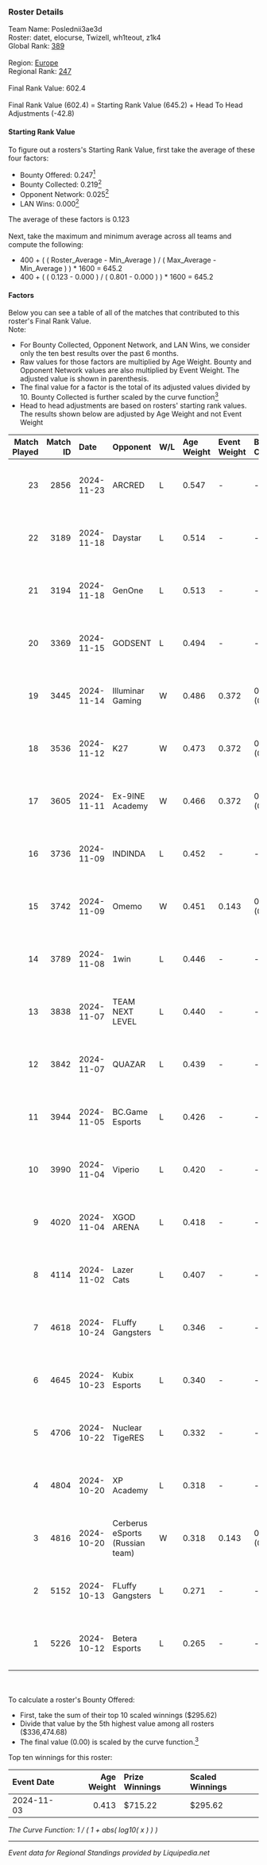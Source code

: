 ### Roster Details<br />
Team Name: Poslednii3ae3d<br />
Roster: datet, elocurse, Twizell, wh1teout, z1k4<br />
Global Rank: [389](../standings_global.md)<br />
<br />
Region: [Europe]( ../standings_europe.md)<br />
Regional Rank: [247]( ../standings_europe.md)<br />
<br />
Final Rank Value:  602.4<br />
<br />
Final Rank Value (602.4) = Starting Rank Value (645.2) + Head To Head Adjustments (-42.8)<br />

#### Starting Rank Value<br />
To figure out a rosters's Starting Rank Value, first take the average of these four factors:<br />
- Bounty Offered: 0.247[<sup>1</sup>](#table2)
- Bounty Collected: 0.219[<sup>2</sup>](#table1)
- Opponent Network: 0.025[<sup>2</sup>](#table1)
- LAN Wins: 0.000[<sup>2</sup>](#table1)

The average of these factors is 0.123<br />
<br />
Next, take the maximum and minimum average across all teams and compute the following:<br />
- 400 + ( ( Roster_Average - Min_Average ) / ( Max_Average - Min_Average ) ) * 1600 = 645.2
- 400 + ( ( 0.123 - 0.000 ) / ( 0.801 - 0.000 ) ) * 1600 = 645.2


#### Factors<br />
Below you can see a table of all of the matches that contributed to this roster's Final Rank Value.<br />
Note:<br />

- For Bounty Collected, Opponent Network, and LAN Wins, we consider only the ten best results over the past 6 months.
- Raw values for those factors are multiplied by Age Weight. Bounty and Opponent Network values are also multiplied by Event Weight. The adjusted value is shown in parenthesis.
- The final value for a factor is the total of its adjusted values divided by 10. Bounty Collected is further scaled by the curve function[<sup>3</sup>](#curveFunction)
- Head to head adjustments are based on rosters' starting rank values. The results shown below are adjusted by Age Weight and not Event Weight
<span id="table1"></span><br />


| Match Played | Match ID | Date       | Opponent                        | W/L | Age Weight | Event Weight | Bounty Collected | Opponent Network | LAN Wins  | H2H Adj. | Roster                                     |
| -: | -: | :- | :- | :- | :- | :- | :- | :- | :- | -: | :- |
|           23 |     2856 | 2024-11-23 | ARCRED                          | L   | 0.547      | -            | -                | -                | -         |    -4.70 | datet, elocurse, Twizell, wh1teout, z1k4   |
|           22 |     3189 | 2024-11-18 | Daystar                         | L   | 0.514      | -            | -                | -                | -         |    -8.01 | elocurse, GREATEST, Sa1nTy, wh1teout, z1k4 |
|           21 |     3194 | 2024-11-18 | GenOne                          | L   | 0.513      | -            | -                | -                | -         |    -3.56 | elocurse, GREATEST, Sa1nTy, wh1teout, z1k4 |
|           20 |     3369 | 2024-11-15 | GODSENT                         | L   | 0.494      | -            | -                | -                | -         |    -6.31 | elocurse, GREATEST, Sa1nTy, wh1teout, z1k4 |
|           19 |     3445 | 2024-11-14 | Illuminar Gaming                | W   | 0.486      | 0.372        | 0.007 (0.001)    | 0.593 (0.107)    | 0 (0.000) |    11.84 | elocurse, GREATEST, Sa1nTy, wh1teout, z1k4 |
|           18 |     3536 | 2024-11-12 | K27                             | W   | 0.473      | 0.372        | 0.008 (0.001)    | 0.776 (0.137)    | 0 (0.000) |    12.47 | elocurse, GREATEST, Sa1nTy, wh1teout, z1k4 |
|           17 |     3605 | 2024-11-11 | Ex-9INE Academy                 | W   | 0.466      | 0.372        | 0.000 (0.000)    | 0.035 (0.006)    | 0 (0.000) |     6.87 | elocurse, GREATEST, Sa1nTy, wh1teout, z1k4 |
|           16 |     3736 | 2024-11-09 | INDINDA                         | L   | 0.452      | -            | -                | -                | -         |    -8.83 | elocurse, GREATEST, Sa1nTy, wh1teout, z1k4 |
|           15 |     3742 | 2024-11-09 | Omemo                           | W   | 0.451      | 0.143        | 0.000 (0.000)    | 0.000 (0.000)    | 0 (0.000) |     3.49 | elocurse, GREATEST, Sa1nTy, wh1teout, z1k4 |
|           14 |     3789 | 2024-11-08 | 1win                            | L   | 0.446      | -            | -                | -                | -         |    -4.05 | elocurse, GREATEST, Sa1nTy, wh1teout, z1k4 |
|           13 |     3838 | 2024-11-07 | TEAM NEXT LEVEL                 | L   | 0.440      | -            | -                | -                | -         |    -3.04 | elocurse, GREATEST, Sa1nTy, wh1teout, z1k4 |
|           12 |     3842 | 2024-11-07 | QUAZAR                          | L   | 0.439      | -            | -                | -                | -         |    -4.74 | elocurse, GREATEST, Sa1nTy, wh1teout, z1k4 |
|           11 |     3944 | 2024-11-05 | BC.Game Esports                 | L   | 0.426      | -            | -                | -                | -         |    -2.97 | elocurse, GREATEST, Sa1nTy, wh1teout, z1k4 |
|           10 |     3990 | 2024-11-04 | Viperio                         | L   | 0.420      | -            | -                | -                | -         |    -4.55 | elocurse, GREATEST, Sa1nTy, wh1teout, z1k4 |
|            9 |     4020 | 2024-11-04 | XGOD ARENA                      | L   | 0.418      | -            | -                | -                | -         |    -7.20 | elocurse, GREATEST, Sa1nTy, wh1teout, z1k4 |
|            8 |     4114 | 2024-11-02 | Lazer Cats                      | L   | 0.407      | -            | -                | -                | -         |    -4.68 | elocurse, GREATEST, Sa1nTy, wh1teout, z1k4 |
|            7 |     4618 | 2024-10-24 | FLuffy Gangsters                | L   | 0.346      | -            | -                | -                | -         |    -3.05 | elocurse, GREATEST, Sa1nTy, wh1teout, z1k4 |
|            6 |     4645 | 2024-10-23 | Kubix Esports                   | L   | 0.340      | -            | -                | -                | -         |    -1.65 | elocurse, GREATEST, Sa1nTy, wh1teout, z1k4 |
|            5 |     4706 | 2024-10-22 | Nuclear TigeRES                 | L   | 0.332      | -            | -                | -                | -         |    -2.66 | elocurse, GREATEST, Sa1nTy, wh1teout, z1k4 |
|            4 |     4804 | 2024-10-20 | XP Academy                      | L   | 0.318      | -            | -                | -                | -         |    -6.15 | datet, elocurse, GREATEST, wh1teout, z1k4  |
|            3 |     4816 | 2024-10-20 | Cerberus eSports (Russian team) | W   | 0.318      | 0.143        | 0.000 (0.000)    | 0.081 (0.004)    | 0 (0.000) |     4.36 | datet, elocurse, GREATEST, wh1teout, z1k4  |
|            2 |     5152 | 2024-10-13 | FLuffy Gangsters                | L   | 0.271      | -            | -                | -                | -         |    -2.55 | datet, GREATEST, Sa1nTy, wh1teout, z1k4    |
|            1 |     5226 | 2024-10-12 | Betera Esports                  | L   | 0.265      | -            | -                | -                | -         |    -3.12 | elocurse, GREATEST, Sa1nTy, wh1teout, z1k4 |

<br />
<span id="table2"></span><br />
To calculate a roster's Bounty Offered:<br />

- First, take the sum of their top 10 scaled winnings ($295.62)
- Divide that value by the 5th highest value among all rosters ($336,474.68)
- The final value (0.00) is scaled by the curve function.[<sup>3</sup>](#curveFunction)

Top ten winnings for this roster:<br />

| Event Date | Age Weight | Prize Winnings | Scaled Winnings |
| :- | -: | :- | :- |
| 2024-11-03 |      0.413 | $715.22        | $295.62         |


<span id="curveFunction"></span>_The Curve Function: 1 / ( 1 + abs( log10( x ) ) )_<br />

---
_Event data for Regional Standings provided by Liquipedia.net_<br />
